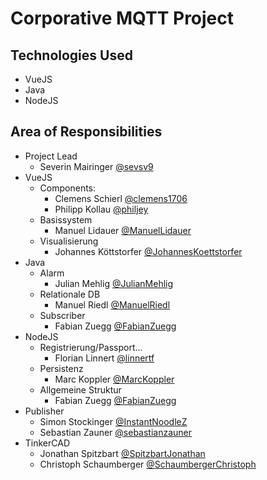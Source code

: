 # Corporative MQTT Project

## Technologies Used
- VueJS
- Java
- NodeJS

## Area of Responsibilities
- Project Lead
  - Severin Mairinger [@sevsv9](https://github.com/sevsev9)
- VueJS
  - Components: 
    - Clemens Schierl [@clemens1706](https://github.com/clemens1706)
    - Philipp Kollau [@philjey](https://github.com/philjey)
  - Basissystem
    - Manuel Lidauer [@ManuelLidauer](https://github.com/ManuelLidauer)
  - Visualisierung
    - Johannes Köttstorfer [@JohannesKoettstorfer](https://github.com/JohannesKoettstorfer)
- Java
  - Alarm
    - Julian Mehlig [@JulianMehlig](https://github.com/JulianMehlig)
  - Relationale DB
    - Manuel Riedl [@ManuelRiedl](https://github.com/ManuelRiedl)
  - Subscriber
    - Fabian Zuegg [@FabianZuegg](https://github.com/FabianZuegg)
- NodeJS
  - Registrierung/Passport...
    - Florian Linnert [@linnertf](https://github.com/linnertf)
  - Persistenz
    - Marc Koppler [@MarcKoppler](https://github.com/MarcKoppler)
  - Allgemeine Struktur
    - Fabian Zuegg [@FabianZuegg](https://github.com/FabianZuegg)
- Publisher
  - Simon Stockinger [@InstantNoodleZ](https://github.com/InstantNoodleZ)
  - Sebastian Zauner [@sebastianzauner](https://github.com/sebastianzauner)
- TinkerCAD
  - Jonathan Spitzbart [@SpitzbartJonathan](https://github.com/SpitzbartJonathan)
  - Christoph Schaumberger [@SchaumbergerChristoph](https://github.com/SchaumbergerChristoph)
